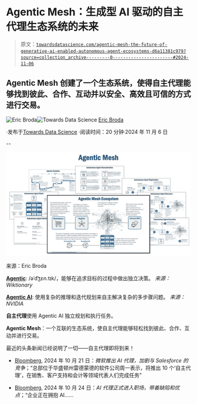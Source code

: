 # Agentic Mesh：生成型 AI 驱动的自主代理生态系统的未来

> 原文：[`towardsdatascience.com/agentic-mesh-the-future-of-generative-ai-enabled-autonomous-agent-ecosystems-d6a11381c979?source=collection_archive---------0-----------------------#2024-11-06`](https://towardsdatascience.com/agentic-mesh-the-future-of-generative-ai-enabled-autonomous-agent-ecosystems-d6a11381c979?source=collection_archive---------0-----------------------#2024-11-06)

## Agentic Mesh 创建了一个生态系统，使得自主代理能够找到彼此、合作、互动并以安全、高效且可信的方式进行交易。

[](https://medium.com/@ericbroda?source=post_page---byline--d6a11381c979--------------------------------)![Eric Broda](https://medium.com/@ericbroda?source=post_page---byline--d6a11381c979--------------------------------)[](https://towardsdatascience.com/?source=post_page---byline--d6a11381c979--------------------------------)![Towards Data Science](https://towardsdatascience.com/?source=post_page---byline--d6a11381c979--------------------------------) [Eric Broda](https://medium.com/@ericbroda?source=post_page---byline--d6a11381c979--------------------------------)

·发布于[Towards Data Science](https://towardsdatascience.com/?source=post_page---byline--d6a11381c979--------------------------------) ·阅读时间：20 分钟·2024 年 11 月 6 日

--

![](img/97760a1bc8e7ba9a496a8531c56793a7.png)

来源：Eric Broda

[**Agentic**](https://en.wiktionary.org/wiki/agentic): /əˈd͡ʒɛn.tɪk/，能够在追求目标的过程中做出独立决策。 *来源：Wiktionary*

[**Agentic AI**](https://blogs.nvidia.com/blog/what-is-agentic-ai/): 使用复杂的推理和迭代规划来自主解决复杂的多步骤问题。 *来源：NVIDIA*

**自主代理**使用 Agentic AI 独立规划和执行任务。

**Agentic Mesh**：一个互联的生态系统，使自主代理能够轻松找到彼此、合作、互动并进行交易。

最近的头条新闻已经说明了一切——自主代理即将到来！

+   [Bloomberg](https://www.bloomberg.com/news/articles/2024-10-21/microsoft-launches-ai-agents-deepening-rivalry-with-salesforce), 2024 年 10 月 21 日：*微软推出 AI 代理，加剧与 Salesforce 的竞争*；“总部位于华盛顿州雷德蒙德的软件公司周一表示，将推出 10 个‘自主代理’，在销售、客户支持和会计等领域代表人们完成任务”

+   [Bloomberg](https://www.bloomberg.com/news/newsletters/2024-10-24/ai-agents-have-officially-entered-the-workplace-flaws-and-all), 2024 年 10 月 24 日：*AI 代理正式进入职场，带着缺陷和优点*；“企业正在拥抱 AI……
